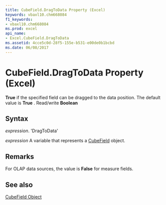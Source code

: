 ```yaml
---
title: CubeField.DragToData Property (Excel)
keywords: vbaxl10.chm668084
f1_keywords:
- vbaxl10.chm668084
ms.prod: excel
api_name:
- Excel.CubeField.DragToData
ms.assetid: 4cce5c0d-28f5-155e-b531-e00de0b1bcbd
ms.date: 06/08/2017
---
```



# CubeField.DragToData Property (Excel)

 **True** if the specified field can be dragged to the data position. The default value is **True** . Read/write **Boolean**


## Syntax

 _expression_. 'DragToData'

 _expression_ A variable that represents a [CubeField](./Excel.CubeField.md) object.


## Remarks

For OLAP data sources, the value is  **False** for measure fields.


## See also


[CubeField Object](Excel.CubeField.md)

